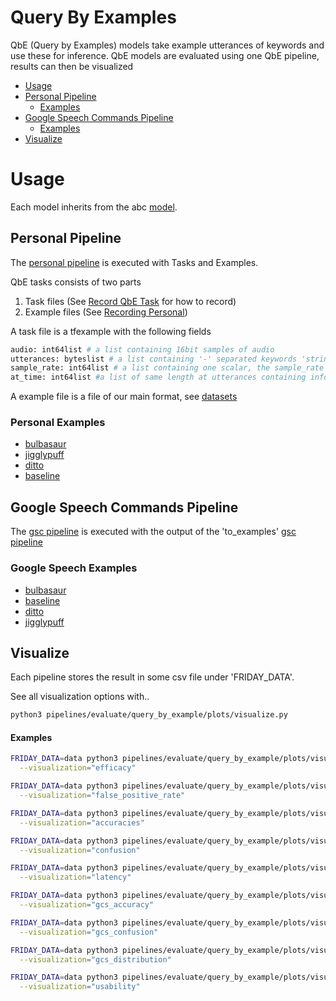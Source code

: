 # Query By Examples

QbE (Query by Examples) models take example utterances of keywords and use these for inference. QbE models are evaluated
using one QbE pipeline, results can then be visualized

- [Usage](#usage)
- [Personal Pipeline](#personal-pipeline)
    - [Examples](#personal-examples)
- [Google Speech Commands Pipeline](#google-speech-commands-pipeline)
  - [Examples](#google-speech-examples)
- [Visualize](#visualize)


# Usage

Each model inherits from the abc [model](../../../pipelines/evaluate/query_by_example/model.py). 

## Personal Pipeline

The [personal pipeline](../../../pipelines/evaluate/query_by_example/personal_pipeline.py) is executed with Tasks and Examples.

QbE tasks consists of two parts

1. Task files (See [Record QbE Task](../../tools.md) for how to record)
2. Example files (See [Recording Personal](../../tools.md))

A task file is a tfexample with the following fields

```bash
audio: int64list # a list containing 16bit samples of audio
utterances: byteslist # a list containing '-' separated keywords 'strings' in the order they were uttered.
sample_rate: int64list # a list containing one scalar, the sample_rate of the audio
at_time: int64list #a list of same length at utterances containing information at 'around' what sample the keyword was uttered.
```

A example file is a file of our main format, see [datasets](../../datasets.md)


### Personal Examples
- [bulbasaur](../../models/bulbasaur.md)
- [jigglypuff](../../models/jigglypuff.md)
- [ditto](../../models/ditto.md)
- [baseline](../../models/random.md)


## Google Speech Commands Pipeline

The [gsc pipeline](../../../pipelines/evaluate/query_by_example/personal_pipeline.py) is executed with the output of
the 'to_examples' [gsc pipeline](../../../pipelines/to_tfexample/google_speech_commands.py)

### Google Speech Examples
- [bulbasaur](../../models/bulbasaur.md)
- [baseline](../../models/random.md)
- [ditto](../../models/ditto.md)
- [jigglypuff](../../models/jigglypuff.md)


## Visualize

Each pipeline stores the result in some csv file under 'FRIDAY_DATA'.

See all visualization options with..

```bash
python3 pipelines/evaluate/query_by_example/plots/visualize.py
```

#### Examples

```bash
FRIDAY_DATA=data python3 pipelines/evaluate/query_by_example/plots/visualize.py\
  --visualization="efficacy"
```

```bash
FRIDAY_DATA=data python3 pipelines/evaluate/query_by_example/plots/visualize.py\
  --visualization="false_positive_rate"
```

```bash
FRIDAY_DATA=data python3 pipelines/evaluate/query_by_example/plots/visualize.py\
  --visualization="accuracies"
```

```bash
FRIDAY_DATA=data python3 pipelines/evaluate/query_by_example/plots/visualize.py\
  --visualization="confusion"
```

```bash
FRIDAY_DATA=data python3 pipelines/evaluate/query_by_example/plots/visualize.py\
  --visualization="latency"
```
```bash
FRIDAY_DATA=data python3 pipelines/evaluate/query_by_example/plots/visualize.py\
  --visualization="gcs_accuracy"
```

```bash
FRIDAY_DATA=data python3 pipelines/evaluate/query_by_example/plots/visualize.py\
  --visualization="gcs_confusion"
```

```bash
FRIDAY_DATA=data python3 pipelines/evaluate/query_by_example/plots/visualize.py\
  --visualization="gcs_distribution"
```

```bash
FRIDAY_DATA=data python3 pipelines/evaluate/query_by_example/plots/visualize.py\
  --visualization="usability"
```
